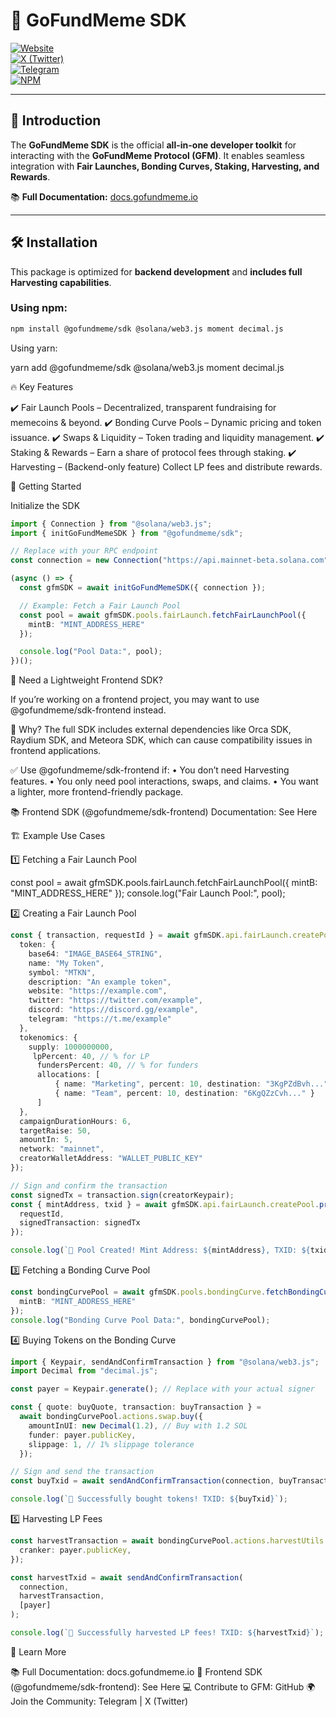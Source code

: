 # 🚀 GoFundMeme SDK  

[![Website](https://img.shields.io/badge/Website-GoFundMeme.io-blue?style=for-the-badge)](https://www.gofundmeme.io)  
[![X (Twitter)](https://img.shields.io/badge/X-@GoFundMemes-black?style=for-the-badge)](https://x.com/GoFundMemes)  
[![Telegram](https://img.shields.io/badge/Telegram-Join%20Chat-blue?style=for-the-badge)](https://t.me/gofundmeme)  
[![NPM](https://img.shields.io/npm/v/@gofundmeme/sdk?color=red&label=NPM&style=for-the-badge)](https://www.npmjs.com/package/@gofundmeme/sdk)  

---

## 🌟 **Introduction**
The **GoFundMeme SDK** is the official **all-in-one developer toolkit** for interacting with the **GoFundMeme Protocol (GFM)**. It enables seamless integration with **Fair Launches, Bonding Curves, Staking, Harvesting, and Rewards**.

📚 **Full Documentation:** [docs.gofundmeme.io](https://docs.gofundmeme.io/developers/gfm-for-builders)  

---

## 🛠 **Installation**
This package is optimized for **backend development** and **includes full Harvesting capabilities**.

### **Using npm:**
```sh
npm install @gofundmeme/sdk @solana/web3.js moment decimal.js
```
Using yarn:

yarn add @gofundmeme/sdk @solana/web3.js moment decimal.js

🔥 Key Features

✔️ Fair Launch Pools – Decentralized, transparent fundraising for memecoins & beyond.
✔️ Bonding Curve Pools – Dynamic pricing and token issuance.
✔️ Swaps & Liquidity – Token trading and liquidity management.
✔️ Staking & Rewards – Earn a share of protocol fees through staking.
✔️ Harvesting – (Backend-only feature) Collect LP fees and distribute rewards.

🚀 Getting Started

Initialize the SDK

```ts
import { Connection } from "@solana/web3.js";
import { initGoFundMemeSDK } from "@gofundmeme/sdk";

// Replace with your RPC endpoint
const connection = new Connection("https://api.mainnet-beta.solana.com");

(async () => {
  const gfmSDK = await initGoFundMemeSDK({ connection });

  // Example: Fetch a Fair Launch Pool
  const pool = await gfmSDK.pools.fairLaunch.fetchFairLaunchPool({
    mintB: "MINT_ADDRESS_HERE"
  });

  console.log("Pool Data:", pool);
})();
```
🎨 Need a Lightweight Frontend SDK?

If you’re working on a frontend project, you may want to use @gofundmeme/sdk-frontend instead.

🚨 Why?
The full SDK includes external dependencies like Orca SDK, Raydium SDK, and Meteora SDK, which can cause compatibility issues in frontend applications.

✅ Use @gofundmeme/sdk-frontend if:
	•	You don’t need Harvesting features.
	•	You only need pool interactions, swaps, and claims.
	•	You want a lighter, more frontend-friendly package.

📚 Frontend SDK (@gofundmeme/sdk-frontend) Documentation:
See Here

🏗️ Example Use Cases

1️⃣ Fetching a Fair Launch Pool

const pool = await gfmSDK.pools.fairLaunch.fetchFairLaunchPool({
  mintB: "MINT_ADDRESS_HERE"
});
console.log("Fair Launch Pool:", pool);

2️⃣ Creating a Fair Launch Pool
```ts
const { transaction, requestId } = await gfmSDK.api.fairLaunch.createPool.request({
  token: {
    base64: "IMAGE_BASE64_STRING",
    name: "My Token",
    symbol: "MTKN",
    description: "An example token",
    website: "https://example.com",
    twitter: "https://twitter.com/example",
    discord: "https://discord.gg/example",
    telegram: "https://t.me/example"
  },
  tokenomics: {
    supply: 1000000000,
     lpPercent: 40, // % for LP
      fundersPercent: 40, // % for funders
      allocations: [
          { name: "Marketing", percent: 10, destination: "3KgPZdBvh..." },
          { name: "Team", percent: 10, destination: "6KgQZzCvh..." }
      ]
  },
  campaignDurationHours: 6,
  targetRaise: 50,
  amountIn: 5,
  network: "mainnet",
  creatorWalletAddress: "WALLET_PUBLIC_KEY"
});

// Sign and confirm the transaction
const signedTx = transaction.sign(creatorKeypair);
const { mintAddress, txid } = await gfmSDK.api.fairLaunch.createPool.process({
  requestId,
  signedTransaction: signedTx
});

console.log(`🎉 Pool Created! Mint Address: ${mintAddress}, TXID: ${txid}`);
```

3️⃣ Fetching a Bonding Curve Pool
```ts
const bondingCurvePool = await gfmSDK.pools.bondingCurve.fetchBondingCurvePool({
  mintB: "MINT_ADDRESS_HERE"
});
console.log("Bonding Curve Pool Data:", bondingCurvePool);
```

4️⃣ Buying Tokens on the Bonding Curve
```ts
import { Keypair, sendAndConfirmTransaction } from "@solana/web3.js";
import Decimal from "decimal.js";

const payer = Keypair.generate(); // Replace with your actual signer

const { quote: buyQuote, transaction: buyTransaction } =
  await bondingCurvePool.actions.swap.buy({
    amountInUI: new Decimal(1.2), // Buy with 1.2 SOL
    funder: payer.publicKey,
    slippage: 1, // 1% slippage tolerance
  });

// Sign and send the transaction
const buyTxid = await sendAndConfirmTransaction(connection, buyTransaction, [payer]);

console.log(`🎉 Successfully bought tokens! TXID: ${buyTxid}`);
```

5️⃣ Harvesting LP Fees
```ts
const harvestTransaction = await bondingCurvePool.actions.harvestUtils.harvest({
  cranker: payer.publicKey,
});

const harvestTxid = await sendAndConfirmTransaction(
  connection,
  harvestTransaction,
  [payer]
);

console.log(`🌾 Successfully harvested LP fees! TXID: ${harvestTxid}`);
```
📖 Learn More

📚 Full Documentation: docs.gofundmeme.io
🎨 Frontend SDK (@gofundmeme/sdk-frontend): See Here
💻 Contribute to GFM: GitHub
🌍 Join the Community: Telegram | X (Twitter)
